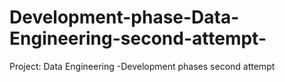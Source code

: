 # Development-phase-Data-Engineering-second-attempt-
Project: Data Engineering -Development phases second attempt 
